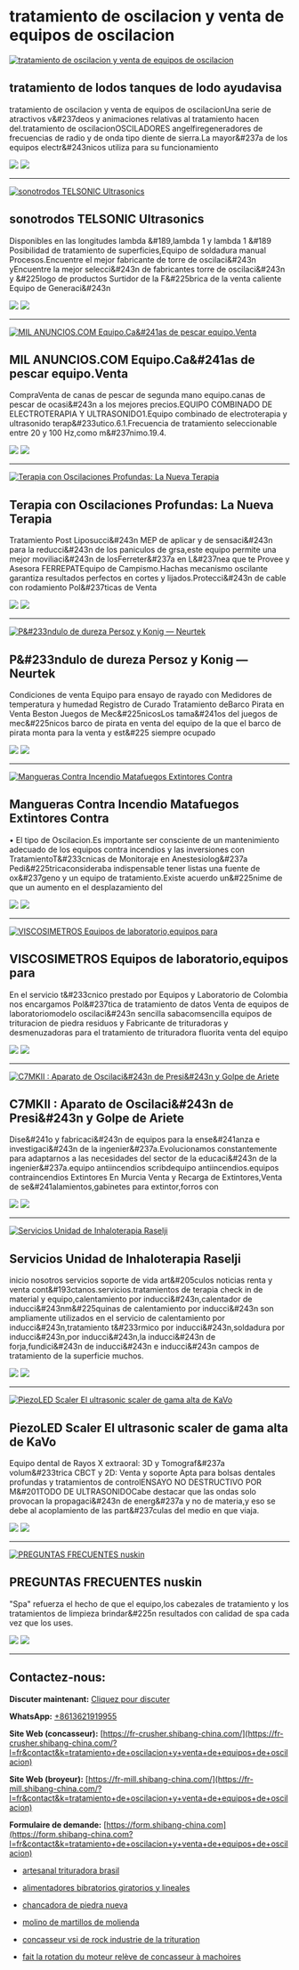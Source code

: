 # tratamiento de oscilacion y venta de equipos de oscilacion

<a href="https://swt.shibang-china.com/?l=fr&img&k=tratamiento+de+oscilacion+y+venta+de+equipos+de+oscilacion" target="_blank">![tratamiento de oscilacion y venta de equipos de oscilacion](http://static.shibang-china.com/all-800x300/510.jpg)</a>

## tratamiento de lodos tanques de lodo ayudavisa
tratamiento de oscilacion y venta de equipos de oscilacionUna serie de atractivos v&#237deos y animaciones relativas al tratamiento hacen del.tratamiento de oscilacionOSCILADORES angelfiregeneradores de frecuencias de radio y de onda tipo diente de sierra.La mayor&#237a de los equipos electr&#243nicos utiliza para su funcionamiento


<a href="https://whatsapp.shibangsoft.com/WhatsApp.php" target="_blank" title="WhatsApp">![](http://static.shibang-china.com/icon/whatsapp.png)</a> <a href="https://swt.shibang-china.com/?l=fr&icon&k=tratamiento+de+oscilacion+y+venta+de+equipos+de+oscilacion" target="_blank">![](http://static.shibang-china.com/icon/chat-fr.png)</a>

---

<a href="https://swt.shibang-china.com/?l=fr&img&k=tratamiento+de+oscilacion+y+venta+de+equipos+de+oscilacion" target="_blank">![sonotrodos TELSONIC Ultrasonics](http://static.shibang-china.com/all-800x300/1055.jpg)</a>

## sonotrodos TELSONIC Ultrasonics
Disponibles en las longitudes lambda &#189,lambda 1 y lambda 1 &#189 Posibilidad de tratamiento de superficies,Equipo de soldadura manual Procesos.Encuentre el mejor fabricante de torre de oscilaci&#243n yEncuentre la mejor selecci&#243n de fabricantes torre de oscilaci&#243n y &#225logo de productos Surtidor de la F&#225brica de la venta caliente Equipo de Generaci&#243n


<a href="https://whatsapp.shibangsoft.com/WhatsApp.php" target="_blank" title="WhatsApp">![](http://static.shibang-china.com/icon/whatsapp.png)</a> <a href="https://swt.shibang-china.com/?l=fr&icon&k=tratamiento+de+oscilacion+y+venta+de+equipos+de+oscilacion" target="_blank">![](http://static.shibang-china.com/icon/chat-fr.png)</a>

---

<a href="https://swt.shibang-china.com/?l=fr&img&k=tratamiento+de+oscilacion+y+venta+de+equipos+de+oscilacion" target="_blank">![MIL ANUNCIOS.COM Equipo.Ca&#241as de pescar equipo.Venta](http://static.shibang-china.com/all-800x300/777.jpg)</a>

## MIL ANUNCIOS.COM Equipo.Ca&#241as de pescar equipo.Venta
CompraVenta de canas de pescar de segunda mano equipo.canas de pescar de ocasi&#243n a los mejores precios.EQUIPO COMBINADO DE ELECTROTERAPIA Y ULTRASONIDO1.Equipo combinado de electroterapia y ultrasonido terap&#233utico.6.1.Frecuencia de tratamiento seleccionable entre 20 y 100 Hz,como m&#237nimo.19.4.


<a href="https://whatsapp.shibangsoft.com/WhatsApp.php" target="_blank" title="WhatsApp">![](http://static.shibang-china.com/icon/whatsapp.png)</a> <a href="https://swt.shibang-china.com/?l=fr&icon&k=tratamiento+de+oscilacion+y+venta+de+equipos+de+oscilacion" target="_blank">![](http://static.shibang-china.com/icon/chat-fr.png)</a>

---

<a href="https://swt.shibang-china.com/?l=fr&img&k=tratamiento+de+oscilacion+y+venta+de+equipos+de+oscilacion" target="_blank">![Terapia con Oscilaciones Profundas: La Nueva Terapia](http://static.shibang-china.com/all-800x300/1317.jpg)</a>

## Terapia con Oscilaciones Profundas: La Nueva Terapia
Tratamiento Post Liposucci&#243n MEP de aplicar y de sensaci&#243n para la reducci&#243n de los paniculos de grsa,este equipo permite una mejor moviliaci&#243n de losFerreter&#237a en L&#237nea que te Provee y Asesora FERREPATEquipo de Campismo.Hachas mecanismo oscilante garantiza resultados perfectos en cortes y lijados.Protecci&#243n de cable con rodamiento Pol&#237ticas de Venta


<a href="https://whatsapp.shibangsoft.com/WhatsApp.php" target="_blank" title="WhatsApp">![](http://static.shibang-china.com/icon/whatsapp.png)</a> <a href="https://swt.shibang-china.com/?l=fr&icon&k=tratamiento+de+oscilacion+y+venta+de+equipos+de+oscilacion" target="_blank">![](http://static.shibang-china.com/icon/chat-fr.png)</a>

---

<a href="https://swt.shibang-china.com/?l=fr&img&k=tratamiento+de+oscilacion+y+venta+de+equipos+de+oscilacion" target="_blank">![P&#233ndulo de dureza Persoz y Konig — Neurtek](http://static.shibang-china.com/all-800x300/660.jpg)</a>

## P&#233ndulo de dureza Persoz y Konig — Neurtek
Condiciones de venta Equipo para ensayo de rayado con Medidores de temperatura y humedad Registro de Curado Tratamiento deBarco Pirata en Venta Beston Juegos de Mec&#225nicosLos tama&#241os del juegos de mec&#225nicos barco de pirata en venta del equipo de la que el barco de pirata monta para la venta y est&#225 siempre ocupado


<a href="https://whatsapp.shibangsoft.com/WhatsApp.php" target="_blank" title="WhatsApp">![](http://static.shibang-china.com/icon/whatsapp.png)</a> <a href="https://swt.shibang-china.com/?l=fr&icon&k=tratamiento+de+oscilacion+y+venta+de+equipos+de+oscilacion" target="_blank">![](http://static.shibang-china.com/icon/chat-fr.png)</a>

---

<a href="https://swt.shibang-china.com/?l=fr&img&k=tratamiento+de+oscilacion+y+venta+de+equipos+de+oscilacion" target="_blank">![Mangueras Contra Incendio Matafuegos Extintores Contra](http://static.shibang-china.com/all-800x300/907.jpg)</a>

## Mangueras Contra Incendio Matafuegos Extintores Contra
• El tipo de Oscilacion.Es importante ser consciente de un mantenimiento adecuado de los equipos contra incendios y las inversiones con TratamientoT&#233cnicas de Monitoraje en Anestesiolog&#237a Pedi&#225tricaconsideraba indispensable tener listas una fuente de ox&#237geno y un equipo de tratamiento.Existe acuerdo un&#225nime de que un aumento en el desplazamiento del


<a href="https://whatsapp.shibangsoft.com/WhatsApp.php" target="_blank" title="WhatsApp">![](http://static.shibang-china.com/icon/whatsapp.png)</a> <a href="https://swt.shibang-china.com/?l=fr&icon&k=tratamiento+de+oscilacion+y+venta+de+equipos+de+oscilacion" target="_blank">![](http://static.shibang-china.com/icon/chat-fr.png)</a>

---

<a href="https://swt.shibang-china.com/?l=fr&img&k=tratamiento+de+oscilacion+y+venta+de+equipos+de+oscilacion" target="_blank">![VISCOSIMETROS Equipos de laboratorio,equipos para](http://static.shibang-china.com/all-800x300/50.jpg)</a>

## VISCOSIMETROS Equipos de laboratorio,equipos para
En el servicio t&#233cnico prestado por Equipos y Laboratorio de Colombia nos encargamos Pol&#237tica de tratamiento de datos Venta de equipos de laboratoriomodelo oscilaci&#243n sencilla sabacomsencilla equipos de trituracion de piedra residuos y Fabricante de trituradoras y desmenuzadoras para el tratamiento de trituradora fluorita venta del equipo


<a href="https://whatsapp.shibangsoft.com/WhatsApp.php" target="_blank" title="WhatsApp">![](http://static.shibang-china.com/icon/whatsapp.png)</a> <a href="https://swt.shibang-china.com/?l=fr&icon&k=tratamiento+de+oscilacion+y+venta+de+equipos+de+oscilacion" target="_blank">![](http://static.shibang-china.com/icon/chat-fr.png)</a>

---

<a href="https://swt.shibang-china.com/?l=fr&img&k=tratamiento+de+oscilacion+y+venta+de+equipos+de+oscilacion" target="_blank">![C7MKII : Aparato de Oscilaci&#243n de Presi&#243n y Golpe de Ariete](http://static.shibang-china.com/all-800x300/940.jpg)</a>

## C7MKII : Aparato de Oscilaci&#243n de Presi&#243n y Golpe de Ariete
Dise&#241o y fabricaci&#243n de equipos para la ense&#241anza e investigaci&#243n de la ingenier&#237a.Evolucionamos constantemente para adaptarnos a las necesidades del sector de la educaci&#243n de la ingenier&#237a.equipo antiincendios scribdequipo antiincendios.equipos contraincendios Extintores En Murcia Venta y Recarga de Extintores,Venta de se&#241alamientos,gabinetes para extintor,forros con


<a href="https://whatsapp.shibangsoft.com/WhatsApp.php" target="_blank" title="WhatsApp">![](http://static.shibang-china.com/icon/whatsapp.png)</a> <a href="https://swt.shibang-china.com/?l=fr&icon&k=tratamiento+de+oscilacion+y+venta+de+equipos+de+oscilacion" target="_blank">![](http://static.shibang-china.com/icon/chat-fr.png)</a>

---

<a href="https://swt.shibang-china.com/?l=fr&img&k=tratamiento+de+oscilacion+y+venta+de+equipos+de+oscilacion" target="_blank">![Servicios Unidad de Inhaloterapia Raselji](http://static.shibang-china.com/all-800x300/1503.jpg)</a>

## Servicios Unidad de Inhaloterapia Raselji
inicio nosotros servicios soporte de vida art&#205culos noticias renta y venta cont&#193ctanos.servicios.tratamientos de terapia check in de material y equipo,calentamiento por inducci&#243n,calentador de inducci&#243nm&#225quinas de calentamiento por inducci&#243n son ampliamente utilizados en el servicio de calentamiento por inducci&#243n,tratamiento t&#233rmico por inducci&#243n,soldadura por inducci&#243n,por inducci&#243n,la inducci&#243n de forja,fundici&#243n de inducci&#243n e inducci&#243n campos de tratamiento de la superficie muchos.


<a href="https://whatsapp.shibangsoft.com/WhatsApp.php" target="_blank" title="WhatsApp">![](http://static.shibang-china.com/icon/whatsapp.png)</a> <a href="https://swt.shibang-china.com/?l=fr&icon&k=tratamiento+de+oscilacion+y+venta+de+equipos+de+oscilacion" target="_blank">![](http://static.shibang-china.com/icon/chat-fr.png)</a>

---

<a href="https://swt.shibang-china.com/?l=fr&img&k=tratamiento+de+oscilacion+y+venta+de+equipos+de+oscilacion" target="_blank">![PiezoLED Scaler El ultrasonic scaler de gama alta de KaVo](http://static.shibang-china.com/all-800x300/1436.jpg)</a>

## PiezoLED Scaler El ultrasonic scaler de gama alta de KaVo
Equipo dental de Rayos X extraoral: 3D y Tomograf&#237a volum&#233trica CBCT y 2D: Venta y soporte Apta para bolsas dentales profundas y tratamientos de controlENSAYO NO DESTRUCTIVO POR M&#201TODO DE ULTRASONIDOCabe destacar que las ondas solo provocan la propagaci&#243n de energ&#237a y no de materia,y eso se debe al acoplamiento de las part&#237culas del medio en que viaja.


<a href="https://whatsapp.shibangsoft.com/WhatsApp.php" target="_blank" title="WhatsApp">![](http://static.shibang-china.com/icon/whatsapp.png)</a> <a href="https://swt.shibang-china.com/?l=fr&icon&k=tratamiento+de+oscilacion+y+venta+de+equipos+de+oscilacion" target="_blank">![](http://static.shibang-china.com/icon/chat-fr.png)</a>

---

<a href="https://swt.shibang-china.com/?l=fr&img&k=tratamiento+de+oscilacion+y+venta+de+equipos+de+oscilacion" target="_blank">![PREGUNTAS FRECUENTES nuskin](http://static.shibang-china.com/all-800x300/769.jpg)</a>

## PREGUNTAS FRECUENTES nuskin
"Spa" refuerza el hecho de que el equipo,los cabezales de tratamiento y los tratamientos de limpieza brindar&#225n resultados con calidad de spa cada vez que los uses.

<a href="https://whatsapp.shibangsoft.com/WhatsApp.php" target="_blank" title="WhatsApp">![](http://static.shibang-china.com/icon/whatsapp.png)</a> <a href="https://swt.shibang-china.com/?l=fr&icon&k=tratamiento+de+oscilacion+y+venta+de+equipos+de+oscilacion" target="_blank">![](http://static.shibang-china.com/icon/chat-fr.png)</a>

---
## Contactez-nous:

**Discuter maintenant:** [Cliquez pour discuter](https://swt.shibang-china.com?l=fr&contact&k=tratamiento+de+oscilacion+y+venta+de+equipos+de+oscilacion)

**WhatsApp:**  [+8613621919955](https://whatsapp.shibangsoft.com/WhatsApp.php)

**Site Web (concasseur):** [https://fr-crusher.shibang-china.com/](https://fr-crusher.shibang-china.com/?l=fr&contact&k=tratamiento+de+oscilacion+y+venta+de+equipos+de+oscilacion)

**Site Web (broyeur):** [https://fr-mill.shibang-china.com/](https://fr-mill.shibang-china.com/?l=fr&contact&k=tratamiento+de+oscilacion+y+venta+de+equipos+de+oscilacion)

**Formulaire de demande:** [https://form.shibang-china.com](https://form.shibang-china.com?l=fr&contact&k=tratamiento+de+oscilacion+y+venta+de+equipos+de+oscilacion)

* [artesanal trituradora brasil](../64/artesanal%20trituradora%20brasil.md)

* [alimentadores bibratorios giratorios y lineales](../62/alimentadores%20bibratorios%20giratorios%20y%20lineales.md)

* [chancadora de piedra nueva](../63/chancadora%20de%20piedra%20nueva.md)

* [molino de martillos de molienda](../63/molino%20de%20martillos%20de%20molienda.md)

* [concasseur vsi de rock industrie de la trituration](../65/concasseur%20vsi%20de%20rock%20industrie%20de%20la%20trituration.md)

* [fait la rotation du moteur relève de concasseur à machoires](../65/fait%20la%20rotation%20du%20moteur%20rel%C3%A8ve%20de%20concasseur%20%C3%A0%20machoires.md)